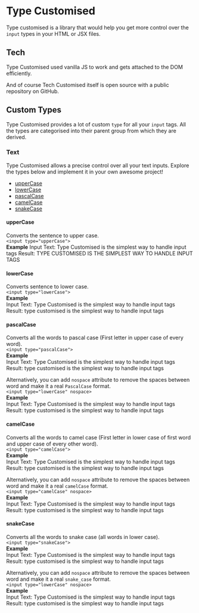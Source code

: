 # Type Customised

Type customised is a library that would help you get more control over the `input` types in your HTML or JSX files.

## Tech

Type Customised used vanilla JS to work and gets attached to the DOM efficiently.

And of course Tech Customised itself is open source with a public repository on GitHub.

## Custom Types
Type Customised provides a lot of custom `type` for all your `input` tags. 
All the types are categorised into their parent group from which they are derived.

### Text
Type Customised allows a precise control over all your text inputs. Explore the types below and implement it in your own awesome project!
- [upperCase](#upperCase)
- [lowerCase](#lowerCase)
- [pascalCase](#pascalCase)
- [camelCase](#camelCase)
- [snakeCase](#snakeCase)

#### upperCase
Converts the sentence to upper case.   
`<input type="upperCase">`   
**Example**
Input Text: Type Customised is the simplest way to handle input tags
Result: TYPE CUSTOMISED IS THE SIMPLEST WAY TO HANDLE INPUT TAGS
#### lowerCase
Converts sentence to lower case.   
`<input type="lowerCase">`  
**Example**  
Input Text: Type Customised is the simplest way to handle input tags  
Result: type customised is the simplest way to handle input tags
#### pascalCase
Converts all the words to pascal case (First letter in upper case of every word).   
`<input type="pascalCase">`  
**Example**  
Input Text: Type Customised is the simplest way to handle input tags  
Result: type customised is the simplest way to handle input tags

Alternatively, you can add `nospace` attribute to remove the spaces between word and make it a real `PascalCase` format.  
`<input type="lowerCase" nospace>`  
**Example**  
Input Text: Type Customised is the simplest way to handle input tags  
Result: type customised is the simplest way to handle input tags
#### camelCase
Converts all the words to camel case (First letter in lower case of first word and upper case of every other word).   
`<input type="camelCase">`  
**Example**  
Input Text: Type Customised is the simplest way to handle input tags  
Result: type customised is the simplest way to handle input tags

Alternatively, you can add `nospace` attribute to remove the spaces between word and make it a real `camelCase` format.  
`<input type="camelCase" nospace>`  
**Example**  
Input Text: Type Customised is the simplest way to handle input tags  
Result: type customised is the simplest way to handle input tags

#### snakeCase
Converts all the words to snake case (all words in lower case).   
`<input type="snakeCase">`  
**Example**  
Input Text: Type Customised is the simplest way to handle input tags  
Result: type customised is the simplest way to handle input tags

Alternatively, you can add `nospace` attribute to remove the spaces between word and make it a real `snake_case` format.  
`<input type="lowerCase" nospace>`  
**Example**  
Input Text: Type Customised is the simplest way to handle input tags  
Result: type customised is the simplest way to handle input tags